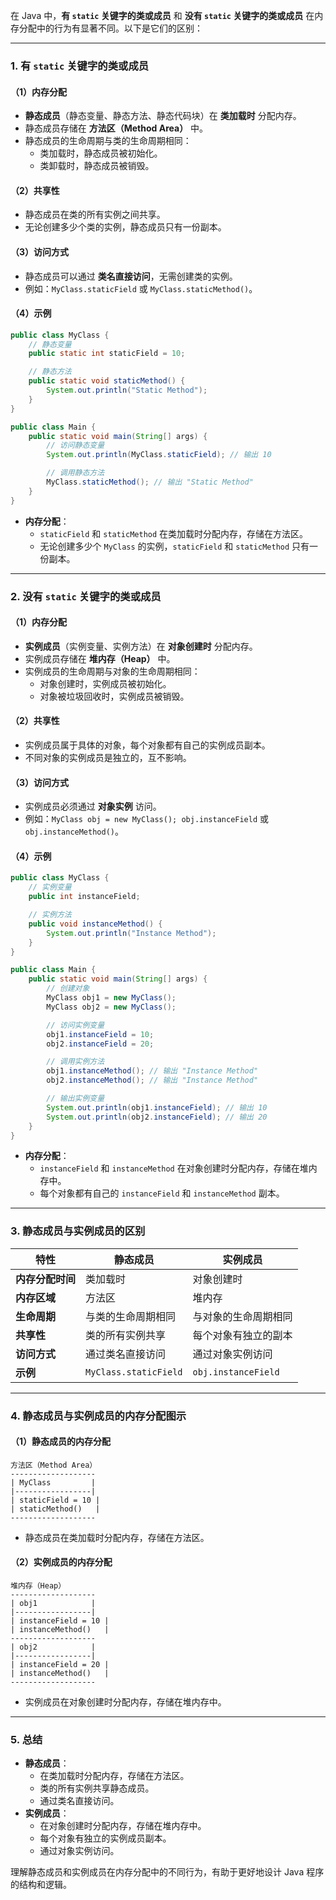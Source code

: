 在 Java 中，**有 `static` 关键字的类或成员** 和 **没有 `static` 关键字的类或成员** 在内存分配中的行为有显著不同。以下是它们的区别：

---

### 1. **有 `static` 关键字的类或成员**
#### （1）**内存分配**
- **静态成员**（静态变量、静态方法、静态代码块）在 **类加载时** 分配内存。
- 静态成员存储在 **方法区（Method Area）** 中。
- 静态成员的生命周期与类的生命周期相同：
  - 类加载时，静态成员被初始化。
  - 类卸载时，静态成员被销毁。

#### （2）**共享性**
- 静态成员在类的所有实例之间共享。
- 无论创建多少个类的实例，静态成员只有一份副本。

#### （3）**访问方式**
- 静态成员可以通过 **类名直接访问**，无需创建类的实例。
- 例如：`MyClass.staticField` 或 `MyClass.staticMethod()`。

#### （4）**示例**
```java
public class MyClass {
    // 静态变量
    public static int staticField = 10;

    // 静态方法
    public static void staticMethod() {
        System.out.println("Static Method");
    }
}

public class Main {
    public static void main(String[] args) {
        // 访问静态变量
        System.out.println(MyClass.staticField); // 输出 10

        // 调用静态方法
        MyClass.staticMethod(); // 输出 "Static Method"
    }
}
```

- **内存分配**：
  - `staticField` 和 `staticMethod` 在类加载时分配内存，存储在方法区。
  - 无论创建多少个 `MyClass` 的实例，`staticField` 和 `staticMethod` 只有一份副本。

---

### 2. **没有 `static` 关键字的类或成员**
#### （1）**内存分配**
- **实例成员**（实例变量、实例方法）在 **对象创建时** 分配内存。
- 实例成员存储在 **堆内存（Heap）** 中。
- 实例成员的生命周期与对象的生命周期相同：
  - 对象创建时，实例成员被初始化。
  - 对象被垃圾回收时，实例成员被销毁。

#### （2）**共享性**
- 实例成员属于具体的对象，每个对象都有自己的实例成员副本。
- 不同对象的实例成员是独立的，互不影响。

#### （3）**访问方式**
- 实例成员必须通过 **对象实例** 访问。
- 例如：`MyClass obj = new MyClass(); obj.instanceField` 或 `obj.instanceMethod()`。

#### （4）**示例**
```java
public class MyClass {
    // 实例变量
    public int instanceField;

    // 实例方法
    public void instanceMethod() {
        System.out.println("Instance Method");
    }
}

public class Main {
    public static void main(String[] args) {
        // 创建对象
        MyClass obj1 = new MyClass();
        MyClass obj2 = new MyClass();

        // 访问实例变量
        obj1.instanceField = 10;
        obj2.instanceField = 20;

        // 调用实例方法
        obj1.instanceMethod(); // 输出 "Instance Method"
        obj2.instanceMethod(); // 输出 "Instance Method"

        // 输出实例变量
        System.out.println(obj1.instanceField); // 输出 10
        System.out.println(obj2.instanceField); // 输出 20
    }
}
```

- **内存分配**：
  - `instanceField` 和 `instanceMethod` 在对象创建时分配内存，存储在堆内存中。
  - 每个对象都有自己的 `instanceField` 和 `instanceMethod` 副本。

---

### 3. **静态成员与实例成员的区别**
| **特性**            | **静态成员**                          | **实例成员**                          |
|---------------------|---------------------------------------|---------------------------------------|
| **内存分配时间**    | 类加载时                              | 对象创建时                            |
| **内存区域**        | 方法区                                | 堆内存                                |
| **生命周期**        | 与类的生命周期相同                    | 与对象的生命周期相同                  |
| **共享性**          | 类的所有实例共享                      | 每个对象有独立的副本                  |
| **访问方式**        | 通过类名直接访问                      | 通过对象实例访问                      |
| **示例**            | `MyClass.staticField`                 | `obj.instanceField`                   |

---

### 4. **静态成员与实例成员的内存分配图示**
#### （1）**静态成员的内存分配**
```
方法区（Method Area）
-------------------
| MyClass         |
|-----------------|
| staticField = 10 |
| staticMethod()   |
-------------------
```

- 静态成员在类加载时分配内存，存储在方法区。

#### （2）**实例成员的内存分配**
```
堆内存（Heap）
-------------------
| obj1            |
|-----------------|
| instanceField = 10 |
| instanceMethod()   |
-------------------
| obj2            |
|-----------------|
| instanceField = 20 |
| instanceMethod()   |
-------------------
```

- 实例成员在对象创建时分配内存，存储在堆内存中。

---

### 5. **总结**
- **静态成员**：
  - 在类加载时分配内存，存储在方法区。
  - 类的所有实例共享静态成员。
  - 通过类名直接访问。
- **实例成员**：
  - 在对象创建时分配内存，存储在堆内存中。
  - 每个对象有独立的实例成员副本。
  - 通过对象实例访问。

理解静态成员和实例成员在内存分配中的不同行为，有助于更好地设计 Java 程序的结构和逻辑。